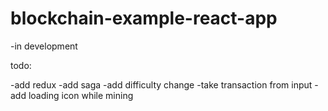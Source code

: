 # blockchain-example-react-app


-in development

todo:

-add redux
-add saga
-add difficulty change
-take transaction from input
-add loading icon while mining
